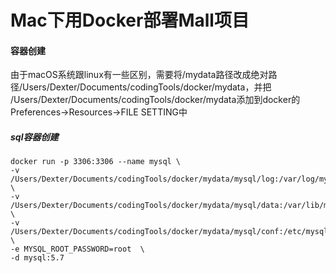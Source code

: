 # Mac下用Docker部署Mall项目
#### 容器创建
由于macOS系统跟linux有一些区别，需要将/mydata路径改成绝对路径/Users/Dexter/Documents/codingTools/docker/mydata，并把
/Users/Dexter/Documents/codingTools/docker/mydata添加到docker的Preferences->Resources->FILE SETTING中

##### sql容器创建
```
docker run -p 3306:3306 --name mysql \
-v /Users/Dexter/Documents/codingTools/docker/mydata/mysql/log:/var/log/mysql \
-v /Users/Dexter/Documents/codingTools/docker/mydata/mysql/data:/var/lib/mysql \
-v /Users/Dexter/Documents/codingTools/docker/mydata/mysql/conf:/etc/mysql \
-e MYSQL_ROOT_PASSWORD=root  \
-d mysql:5.7
```
